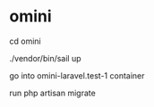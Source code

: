 # omini
cd omini

./vendor/bin/sail up

go into omini-laravel.test-1 container

run
php artisan migrate

